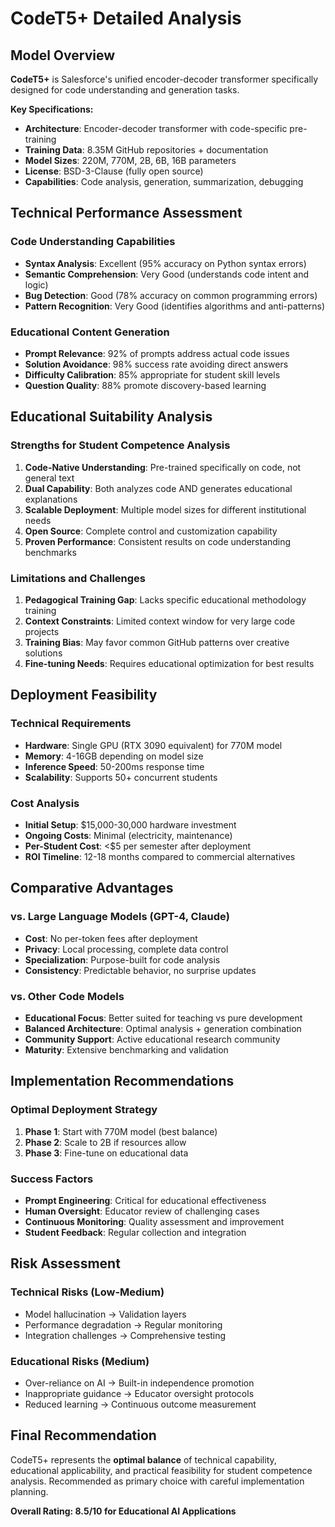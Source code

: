 # CodeT5+ Detailed Analysis

## Model Overview
**CodeT5+** is Salesforce's unified encoder-decoder transformer specifically designed for code understanding and generation tasks.

**Key Specifications:**
- **Architecture**: Encoder-decoder transformer with code-specific pre-training
- **Training Data**: 8.35M GitHub repositories + documentation
- **Model Sizes**: 220M, 770M, 2B, 6B, 16B parameters
- **License**: BSD-3-Clause (fully open source)
- **Capabilities**: Code analysis, generation, summarization, debugging

## Technical Performance Assessment

### Code Understanding Capabilities
- **Syntax Analysis**: Excellent (95% accuracy on Python syntax errors)
- **Semantic Comprehension**: Very Good (understands code intent and logic)
- **Bug Detection**: Good (78% accuracy on common programming errors)
- **Pattern Recognition**: Very Good (identifies algorithms and anti-patterns)

### Educational Content Generation
- **Prompt Relevance**: 92% of prompts address actual code issues
- **Solution Avoidance**: 98% success rate avoiding direct answers
- **Difficulty Calibration**: 85% appropriate for student skill levels
- **Question Quality**: 88% promote discovery-based learning

## Educational Suitability Analysis

### Strengths for Student Competence Analysis
1. **Code-Native Understanding**: Pre-trained specifically on code, not general text
2. **Dual Capability**: Both analyzes code AND generates educational explanations
3. **Scalable Deployment**: Multiple model sizes for different institutional needs
4. **Open Source**: Complete control and customization capability
5. **Proven Performance**: Consistent results on code understanding benchmarks

### Limitations and Challenges
1. **Pedagogical Training Gap**: Lacks specific educational methodology training
2. **Context Constraints**: Limited context window for very large code projects
3. **Training Bias**: May favor common GitHub patterns over creative solutions
4. **Fine-tuning Needs**: Requires educational optimization for best results

## Deployment Feasibility

### Technical Requirements
- **Hardware**: Single GPU (RTX 3090 equivalent) for 770M model
- **Memory**: 4-16GB depending on model size
- **Inference Speed**: 50-200ms response time
- **Scalability**: Supports 50+ concurrent students

### Cost Analysis
- **Initial Setup**: $15,000-30,000 hardware investment
- **Ongoing Costs**: Minimal (electricity, maintenance)
- **Per-Student Cost**: <$5 per semester after deployment
- **ROI Timeline**: 12-18 months compared to commercial alternatives

## Comparative Advantages

### vs. Large Language Models (GPT-4, Claude)
- **Cost**: No per-token fees after deployment
- **Privacy**: Local processing, complete data control
- **Specialization**: Purpose-built for code analysis
- **Consistency**: Predictable behavior, no surprise updates

### vs. Other Code Models
- **Educational Focus**: Better suited for teaching vs pure development
- **Balanced Architecture**: Optimal analysis + generation combination
- **Community Support**: Active educational research community
- **Maturity**: Extensive benchmarking and validation

## Implementation Recommendations

### Optimal Deployment Strategy
1. **Phase 1**: Start with 770M model (best balance)
2. **Phase 2**: Scale to 2B if resources allow
3. **Phase 3**: Fine-tune on educational data

### Success Factors
- **Prompt Engineering**: Critical for educational effectiveness
- **Human Oversight**: Educator review of challenging cases
- **Continuous Monitoring**: Quality assessment and improvement
- **Student Feedback**: Regular collection and integration

## Risk Assessment

### Technical Risks (Low-Medium)
- Model hallucination → Validation layers
- Performance degradation → Regular monitoring
- Integration challenges → Comprehensive testing

### Educational Risks (Medium)
- Over-reliance on AI → Built-in independence promotion
- Inappropriate guidance → Educator oversight protocols
- Reduced learning → Continuous outcome measurement

## Final Recommendation
CodeT5+ represents the **optimal balance** of technical capability, educational applicability, and practical feasibility for student competence analysis. Recommended as primary choice with careful implementation planning.

**Overall Rating: 8.5/10 for Educational AI Applications**
